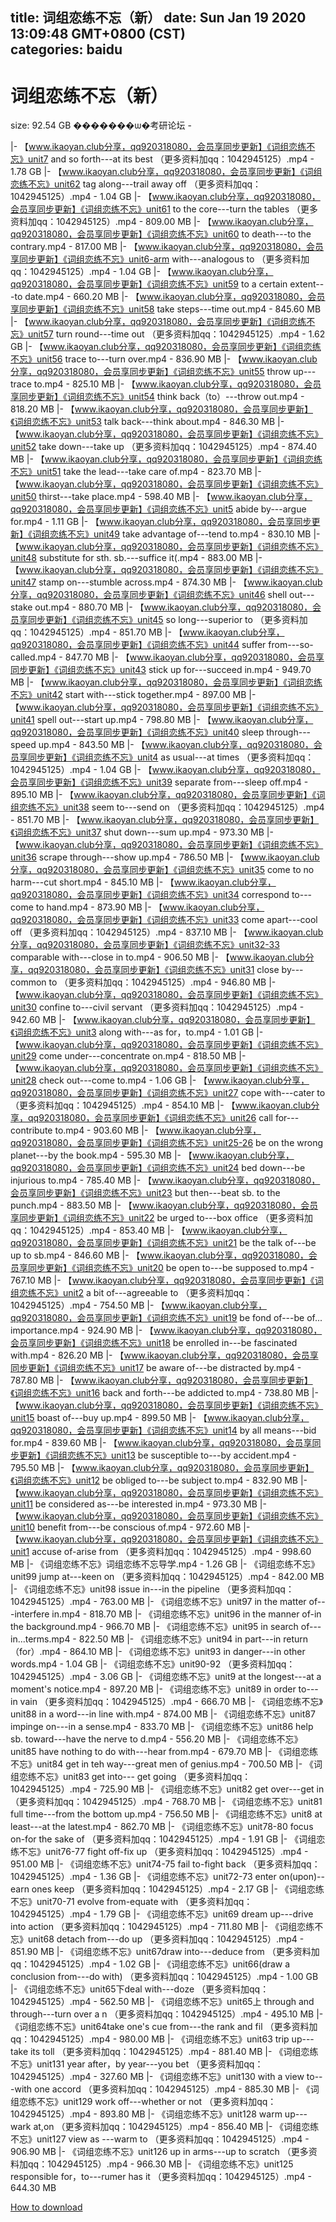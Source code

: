 
title: 词组恋练不忘（新）
date: Sun Jan 19 2020 13:09:48 GMT+0800 (CST)    
categories: baidu
---

# 词组恋练不忘（新）
size: 92.54 GB
 �������ѡ�考研论坛 -
 
|- 【www.ikaoyan.club分享，qq920318080，会员享同步更新】《词组恋练不忘》unit7 and so forth---at its best （更多资料加qq：1042945125）.mp4 - 1.78 GB
|- 【www.ikaoyan.club分享，qq920318080，会员享同步更新】《词组恋练不忘》unit62 tag along---trail away off （更多资料加qq：1042945125）.mp4 - 1.04 GB
|- 【www.ikaoyan.club分享，qq920318080，会员享同步更新】《词组恋练不忘》unit61 to the core---turn the tables （更多资料加qq：1042945125）.mp4 - 809.00 MB
|- 【www.ikaoyan.club分享，qq920318080，会员享同步更新】《词组恋练不忘》unit60 to death---to the contrary.mp4 - 817.00 MB
|- 【www.ikaoyan.club分享，qq920318080，会员享同步更新】《词组恋练不忘》unit6-arm with---analogous to （更多资料加qq：1042945125）.mp4 - 1.04 GB
|- 【www.ikaoyan.club分享，qq920318080，会员享同步更新】《词组恋练不忘》unit59 to a certain extent---to date.mp4 - 660.20 MB
|- 【www.ikaoyan.club分享，qq920318080，会员享同步更新】《词组恋练不忘》unit58 take steps---time out.mp4 - 845.60 MB
|- 【www.ikaoyan.club分享，qq920318080，会员享同步更新】《词组恋练不忘》unit57 turn round---time out （更多资料加qq：1042945125）.mp4 - 1.62 GB
|- 【www.ikaoyan.club分享，qq920318080，会员享同步更新】《词组恋练不忘》unit56 trace to---turn over.mp4 - 836.90 MB
|- 【www.ikaoyan.club分享，qq920318080，会员享同步更新】《词组恋练不忘》unit55 throw up---trace to.mp4 - 825.10 MB
|- 【www.ikaoyan.club分享，qq920318080，会员享同步更新】《词组恋练不忘》unit54 think back（to）---throw out.mp4 - 818.20 MB
|- 【www.ikaoyan.club分享，qq920318080，会员享同步更新】《词组恋练不忘》unit53 talk back---think about.mp4 - 846.30 MB
|- 【www.ikaoyan.club分享，qq920318080，会员享同步更新】《词组恋练不忘》unit52 take down---take up （更多资料加qq：1042945125）.mp4 - 874.40 MB
|- 【www.ikaoyan.club分享，qq920318080，会员享同步更新】《词组恋练不忘》unit51 take the lead---take care of.mp4 - 823.70 MB
|- 【www.ikaoyan.club分享，qq920318080，会员享同步更新】《词组恋练不忘》unit50 thirst---take place.mp4 - 598.40 MB
|- 【www.ikaoyan.club分享，qq920318080，会员享同步更新】《词组恋练不忘》unit5 abide  by---argue for.mp4 - 1.11 GB
|- 【www.ikaoyan.club分享，qq920318080，会员享同步更新】《词组恋练不忘》unit49 take advantage of---tend to.mp4 - 830.10 MB
|- 【www.ikaoyan.club分享，qq920318080，会员享同步更新】《词组恋练不忘》unit48 substitute for sth. sb.---suffice it(.mp4 - 883.00 MB
|- 【www.ikaoyan.club分享，qq920318080，会员享同步更新】《词组恋练不忘》unit47 stamp on---stumble across.mp4 - 874.30 MB
|- 【www.ikaoyan.club分享，qq920318080，会员享同步更新】《词组恋练不忘》unit46 shell out---stake out.mp4 - 880.70 MB
|- 【www.ikaoyan.club分享，qq920318080，会员享同步更新】《词组恋练不忘》unit45 so long---superior to （更多资料加qq：1042945125）.mp4 - 851.70 MB
|- 【www.ikaoyan.club分享，qq920318080，会员享同步更新】《词组恋练不忘》unit44 suffer from---so-called.mp4 - 847.70 MB
|- 【www.ikaoyan.club分享，qq920318080，会员享同步更新】《词组恋练不忘》unit43 stick up for---succeed in.mp4 - 949.70 MB
|- 【www.ikaoyan.club分享，qq920318080，会员享同步更新】《词组恋练不忘》unit42 start with---stick together.mp4 - 897.00 MB
|- 【www.ikaoyan.club分享，qq920318080，会员享同步更新】《词组恋练不忘》unit41 spell out---start up.mp4 - 798.80 MB
|- 【www.ikaoyan.club分享，qq920318080，会员享同步更新】《词组恋练不忘》unit40 sleep through---speed  up.mp4 - 843.50 MB
|- 【www.ikaoyan.club分享，qq920318080，会员享同步更新】《词组恋练不忘》unit4 as usual---at times （更多资料加qq：1042945125）.mp4 - 1.04 GB
|- 【www.ikaoyan.club分享，qq920318080，会员享同步更新】《词组恋练不忘》unit39 separate from---sleep off.mp4 - 895.10 MB
|- 【www.ikaoyan.club分享，qq920318080，会员享同步更新】《词组恋练不忘》unit38 seem to---send on （更多资料加qq：1042945125）.mp4 - 851.70 MB
|- 【www.ikaoyan.club分享，qq920318080，会员享同步更新】《词组恋练不忘》unit37 shut down---sum up.mp4 - 973.30 MB
|- 【www.ikaoyan.club分享，qq920318080，会员享同步更新】《词组恋练不忘》unit36 scrape through---show up.mp4 - 786.50 MB
|- 【www.ikaoyan.club分享，qq920318080，会员享同步更新】《词组恋练不忘》unit35 come to no harm---cut short.mp4 - 845.10 MB
|- 【www.ikaoyan.club分享，qq920318080，会员享同步更新】《词组恋练不忘》unit34 correspond to---come to hand.mp4 - 873.90 MB
|- 【www.ikaoyan.club分享，qq920318080，会员享同步更新】《词组恋练不忘》unit33 come apart---cool off （更多资料加qq：1042945125）.mp4 - 837.10 MB
|- 【www.ikaoyan.club分享，qq920318080，会员享同步更新】《词组恋练不忘》unit32-33 comparable with---close in to.mp4 - 906.50 MB
|- 【www.ikaoyan.club分享，qq920318080，会员享同步更新】《词组恋练不忘》unit31 close by---common to （更多资料加qq：1042945125）.mp4 - 946.80 MB
|- 【www.ikaoyan.club分享，qq920318080，会员享同步更新】《词组恋练不忘》unit30 confine to---civil servant （更多资料加qq：1042945125）.mp4 - 942.60 MB
|- 【www.ikaoyan.club分享，qq920318080，会员享同步更新】《词组恋练不忘》unit3 along with---as for，to.mp4 - 1.01 GB
|- 【www.ikaoyan.club分享，qq920318080，会员享同步更新】《词组恋练不忘》unit29 come under---concentrate on.mp4 - 818.50 MB
|- 【www.ikaoyan.club分享，qq920318080，会员享同步更新】《词组恋练不忘》unit28 check out---come to.mp4 - 1.06 GB
|- 【www.ikaoyan.club分享，qq920318080，会员享同步更新】《词组恋练不忘》unit27 cope with---cater to （更多资料加qq：1042945125）.mp4 - 854.10 MB
|- 【www.ikaoyan.club分享，qq920318080，会员享同步更新】《词组恋练不忘》unit26 call for---contribute to.mp4 - 903.60 MB
|- 【www.ikaoyan.club分享，qq920318080，会员享同步更新】《词组恋练不忘》unit25-26 be on the wrong planet---by the book.mp4 - 595.30 MB
|- 【www.ikaoyan.club分享，qq920318080，会员享同步更新】《词组恋练不忘》unit24 bed down---be injurious to.mp4 - 785.40 MB
|- 【www.ikaoyan.club分享，qq920318080，会员享同步更新】《词组恋练不忘》unit23 but then---beat sb. to the punch.mp4 - 883.50 MB
|- 【www.ikaoyan.club分享，qq920318080，会员享同步更新】《词组恋练不忘》unit22 be urged to---box office （更多资料加qq：1042945125）.mp4 - 853.40 MB
|- 【www.ikaoyan.club分享，qq920318080，会员享同步更新】《词组恋练不忘》unit21 be the talk of---be up to sb.mp4 - 846.60 MB
|- 【www.ikaoyan.club分享，qq920318080，会员享同步更新】《词组恋练不忘》unit20 be open to---be supposed to.mp4 - 767.10 MB
|- 【www.ikaoyan.club分享，qq920318080，会员享同步更新】《词组恋练不忘》unit2 a bit of---agreeable to （更多资料加qq：1042945125）.mp4 - 754.50 MB
|- 【www.ikaoyan.club分享，qq920318080，会员享同步更新】《词组恋练不忘》unit19 be fond of---be of... importance.mp4 - 924.90 MB
|- 【www.ikaoyan.club分享，qq920318080，会员享同步更新】《词组恋练不忘》unit18 be enrolled in---be fascinated with.mp4 - 826.20 MB
|- 【www.ikaoyan.club分享，qq920318080，会员享同步更新】《词组恋练不忘》unit17 be aware of---be distracted by.mp4 - 787.80 MB
|- 【www.ikaoyan.club分享，qq920318080，会员享同步更新】《词组恋练不忘》unit16 back and forth---be addicted to.mp4 - 738.80 MB
|- 【www.ikaoyan.club分享，qq920318080，会员享同步更新】《词组恋练不忘》unit15 boast of---buy up.mp4 - 899.50 MB
|- 【www.ikaoyan.club分享，qq920318080，会员享同步更新】《词组恋练不忘》unit14 by all means---bid for.mp4 - 839.60 MB
|- 【www.ikaoyan.club分享，qq920318080，会员享同步更新】《词组恋练不忘》unit13 be susceptible to---by accident.mp4 - 795.50 MB
|- 【www.ikaoyan.club分享，qq920318080，会员享同步更新】《词组恋练不忘》unit12 be obliged to---be subject to.mp4 - 832.90 MB
|- 【www.ikaoyan.club分享，qq920318080，会员享同步更新】《词组恋练不忘》unit11 be considered as---be interested in.mp4 - 973.30 MB
|- 【www.ikaoyan.club分享，qq920318080，会员享同步更新】《词组恋练不忘》unit10 benefit from---be conscious of.mp4 - 972.60 MB
|- 【www.ikaoyan.club分享，qq920318080，会员享同步更新】《词组恋练不忘》unit1 accuse of-arise from （更多资料加qq：1042945125）.mp4 - 998.60 MB
|- 《词组恋练不忘》词组恋练不忘导学.mp4 - 1.26 GB
|- 《词组恋练不忘》unit99 jump at---keen on （更多资料加qq：1042945125）.mp4 - 842.00 MB
|- 《词组恋练不忘》unit98 issue in---in the pipeline （更多资料加qq：1042945125）.mp4 - 763.00 MB
|- 《词组恋练不忘》unit97 in the matter of---interfere in.mp4 - 818.70 MB
|- 《词组恋练不忘》unit96 in the manner of-in the background.mp4 - 966.70 MB
|- 《词组恋练不忘》unit95 in search of---in...terms.mp4 - 822.50 MB
|- 《词组恋练不忘》unit94 in part---in return （for）.mp4 - 864.10 MB
|- 《词组恋练不忘》unit93 in danger---in other words.mp4 - 1.04 GB
|- 《词组恋练不忘》unit90-92 （更多资料加qq：1042945125）.mp4 - 3.06 GB
|- 《词组恋练不忘》unit9 at the longest---at a moment's notice.mp4 - 897.20 MB
|- 《词组恋练不忘》unit89 in order to---in vain （更多资料加qq：1042945125）.mp4 - 666.70 MB
|- 《词组恋练不忘》unit88 in a word---in line with.mp4 - 874.00 MB
|- 《词组恋练不忘》unit87 impinge on---in a sense.mp4 - 833.70 MB
|- 《词组恋练不忘》unit86 help sb. toward---have the nerve to d.mp4 - 556.20 MB
|- 《词组恋练不忘》unit85 have nothing to do with---hear from.mp4 - 679.70 MB
|- 《词组恋练不忘》unit84 get in teh way---great men of genius.mp4 - 700.50 MB
|- 《词组恋练不忘》unit83 get into--- get going （更多资料加qq：1042945125）.mp4 - 725.90 MB
|- 《词组恋练不忘》unit82 get over---get in （更多资料加qq：1042945125）.mp4 - 768.70 MB
|- 《词组恋练不忘》unit81 full time---from the bottom up.mp4 - 756.50 MB
|- 《词组恋练不忘》unit8 at least---at the latest.mp4 - 862.70 MB
|- 《词组恋练不忘》unit78-80 focus on-for the sake of （更多资料加qq：1042945125）.mp4 - 1.91 GB
|- 《词组恋练不忘》unit76-77 fight off-fix up （更多资料加qq：1042945125）.mp4 - 951.00 MB
|- 《词组恋练不忘》unit74-75 fail to-fight back （更多资料加qq：1042945125）.mp4 - 1.36 GB
|- 《词组恋练不忘》unit72-73 enter on(upon)--earn ones keep （更多资料加qq：1042945125）.mp4 - 2.17 GB
|- 《词组恋练不忘》unit70-71 evolve from-equate with （更多资料加qq：1042945125）.mp4 - 1.79 GB
|- 《词组恋练不忘》unit69 dream up---drive into action （更多资料加qq：1042945125）.mp4 - 711.80 MB
|- 《词组恋练不忘》unit68 detach from---do up （更多资料加qq：1042945125）.mp4 - 851.90 MB
|- 《词组恋练不忘》unit67draw into---deduce from （更多资料加qq：1042945125）.mp4 - 1.02 GB
|- 《词组恋练不忘》unit66(draw a conclusion from---do with) （更多资料加qq：1042945125）.mp4 - 1.00 GB
|- 《词组恋练不忘》unit65下deal with---doze （更多资料加qq：1042945125）.mp4 - 562.50 MB
|- 《词组恋练不忘》unit65上 through and through---turn over a n （更多资料加qq：1042945125）.mp4 - 495.10 MB
|- 《词组恋练不忘》unit64take one's cue from---the rank and fil （更多资料加qq：1042945125）.mp4 - 980.00 MB
|- 《词组恋练不忘》unit63 trip  up---take its toll （更多资料加qq：1042945125）.mp4 - 881.40 MB
|- 《词组恋练不忘》unit131 year after，by year---you bet （更多资料加qq：1042945125）.mp4 - 327.60 MB
|- 《词组恋练不忘》unit130 with a view to---with one accord （更多资料加qq：1042945125）.mp4 - 885.30 MB
|- 《词组恋练不忘》unit129 work off---whether or not （更多资料加qq：1042945125）.mp4 - 893.80 MB
|- 《词组恋练不忘》unit128 warm up---wark at,on （更多资料加qq：1042945125）.mp4 - 856.40 MB
|- 《词组恋练不忘》unit127 view as ---warm to （更多资料加qq：1042945125）.mp4 - 906.90 MB
|- 《词组恋练不忘》unit126 up in arms---up to scratch （更多资料加qq：1042945125）.mp4 - 966.30 MB
|- 《词组恋练不忘》unit125 responsible for，to---rumer has it （更多资料加qq：1042945125）.mp4 - 644.30 MB

[How to download](https://bpcam.bemobtrk.com/go/2ceec3aa-1ca2-46d6-b9ff-aaa5c184517c?jno=698)